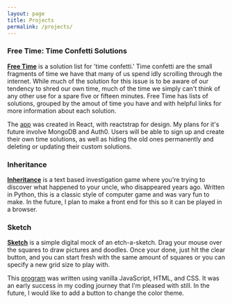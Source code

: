 ```yaml
---
layout: page
title: Projects
permalink: /projects/
---
```


### Free Time: Time Confetti Solutions

[**Free Time**](https://freetimesolutions.netlify.app/) is a solution list for 'time confetti.' Time confetti are the small fragments of time we have that many of us spend idly scrolling through the internet. While much of the solution for this issue is to be aware of our tendency to shred our own time, much of the time we simply can't think of any other use for a spare five or fifteen minutes. Free Time has lists of solutions, grouped by the amout of time you have and with helpful links for more information about each solution.

The [app](https://github.com/mgmarlowe/FreeTime) was created in React, with reactstrap for design. My plans for it's future involve MongoDB and Auth0. Users will be able to sign up and create their own time solutions, as well as hiding the old ones permanently and deleting or updating their custom solutions.

### Inheritance

[**Inheritance**](https://github.com/mgmarlowe/Inheritance) is a text based investigation game where you're trying to discover what happened to your uncle, who disappeared years ago. Written in Python, this is a classic style of computer game and was vary fun to make. In the future, I plan to make a front end for this so it can be played in a browser.

### Sketch

[**Sketch**](https://mgmarlowe.github.io/sketch/) is a simple digital mock of an etch-a-sketch. Drag your mouse over the squares to draw pictures and doodles. Once your done, just hit the clear button, and you can start fresh with the same amount of squares or you can specify a new grid size to play with.

This [program](https://github.com/mgmarlowe/sketch) was written using vanilla JavaScript, HTML, and CSS. It was an early success in my coding journey that I'm pleased with still. In the future, I would like to add a button to change the color theme.
